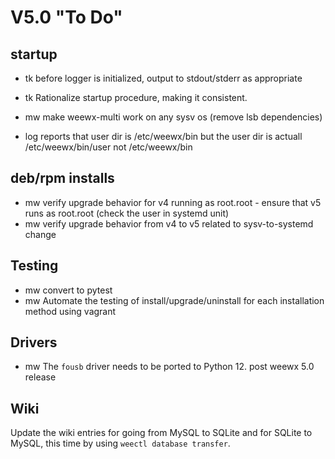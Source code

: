 # V5.0 "To Do"

## startup

- tk before logger is initialized, output to stdout/stderr as appropriate
- tk Rationalize startup procedure, making it consistent.

- mw make weewx-multi work on any sysv os (remove lsb dependencies)

- log reports that user dir is /etc/weewx/bin but the user dir is actuall
    /etc/weewx/bin/user not /etc/weewx/bin


## deb/rpm installs

- mw verify upgrade behavior for v4 running as root.root - ensure that v5
   runs as root.root (check the user in systemd unit)
- mw verify upgrade behavior from v4 to v5 related to sysv-to-systemd change


## Testing

- mw convert to pytest
- mw Automate the testing of install/upgrade/uninstall for each installation
    method using vagrant


## Drivers

- mw The `fousb` driver needs to be ported to Python 12.  post weewx 5.0 release


## Wiki

Update the wiki entries for going from MySQL to SQLite and for SQLite to MySQL,
this time by using `weectl database transfer`.

